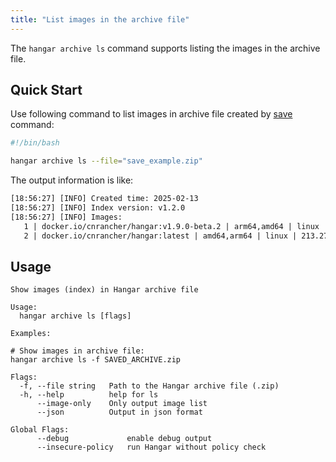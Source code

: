 ```yaml
---
title: "List images in the archive file"
---
```


The `hangar archive ls` command supports listing the images in the archive file.

## Quick Start

Use following command to list images in archive file created by [save](/docs/v1.9/save/save) command:

```bash
#!/bin/bash

hangar archive ls --file="save_example.zip"
```

The output information is like:

```txt title="hangar archive ls -f save_example.zip"
[18:56:27] [INFO] Created time: 2025-02-13
[18:56:27] [INFO] Index version: v1.2.0
[18:56:27] [INFO] Images:
   1 | docker.io/cnrancher/hangar:v1.9.0-beta.2 | arm64,amd64 | linux | 227.18M | (with attestation)
   2 | docker.io/cnrancher/hangar:latest | amd64,arm64 | linux | 213.27M | (with attestation)
```

## Usage

```text title="hangar archive ls --help"
Show images (index) in Hangar archive file

Usage:
  hangar archive ls [flags]

Examples:

# Show images in archive file:
hangar archive ls -f SAVED_ARCHIVE.zip

Flags:
  -f, --file string   Path to the Hangar archive file (.zip)
  -h, --help          help for ls
      --image-only    Only output image list
      --json          Output in json format

Global Flags:
      --debug             enable debug output
      --insecure-policy   run Hangar without policy check
```
